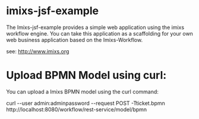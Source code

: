 imixs-jsf-example
=================

The Imixs-jsf-example provides a simple web application using the imixs workflow engine.
You can take this application as a scaffolding for your own web business application based on the Imixs-Workflow.

see:
http://www.imixs.org

Upload BPMN Model using curl:
=================================

You can upload a Imixs BPMN model using the curl command:

curl --user admin:adminpassword --request POST -Tticket.bpmn http://localhost:8080/workflow/rest-service/model/bpmn

